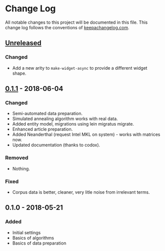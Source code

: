 # Change Log
All notable changes to this project will be documented in this file. This change log follows the conventions of [keepachangelog.com](http://keepachangelog.com/).

## [Unreleased]
### Changed
- Add a new arity to `make-widget-async` to provide a different widget shape.

## [0.1.1] - 2018-06-04
### Changed
- Semi-automated data preparation.
- Simulated annealing algorithm works with real data.
- Added entity model, migrations using lein migratus migrate.
- Enhanced article preparation.
- Added Neanderthal (request Intel MKL on system) - works with matrices now.
- Updated documentation (thanks to codox).

### Removed
- Nothing.
### Fixed
- Corpus data is better, cleaner, very litle noise from irrelevant terms.

## 0.1.0 - 2018-05-21
### Added
- Initial settings
- Basics of algorithms
- Basics of data preparation

[Unreleased]: https://github.com/your-name/optim-ai-zer/compare/0.1.1...HEAD
[0.1.1]: https://github.com/your-name/optim-ai-zer/compare/0.1.0...0.1.1
